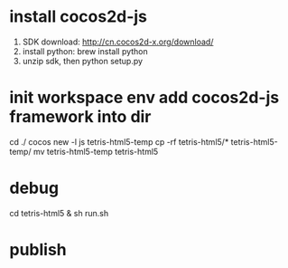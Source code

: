 # install cocos2d-js
1. SDK download: http://cn.cocos2d-x.org/download/
2. install python: brew install python
3. unzip sdk, then python setup.py

# init workspace env add cocos2d-js framework into dir
cd ./
cocos new -l js tetris-html5-temp
cp -rf tetris-html5/* tetris-html5-temp/
mv tetris-html5-temp tetris-html5

# debug
cd tetris-html5 & sh run.sh

# publish
